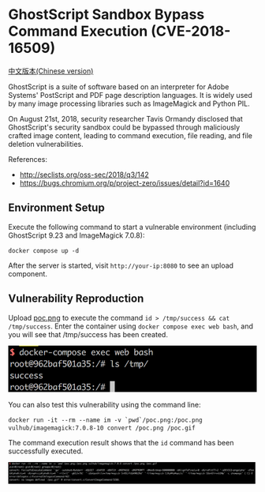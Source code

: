 # GhostScript Sandbox Bypass Command Execution (CVE-2018-16509)

[中文版本(Chinese version)](README.zh-cn.md)

GhostScript is a suite of software based on an interpreter for Adobe Systems' PostScript and PDF page description languages. It is widely used by many image processing libraries such as ImageMagick and Python PIL.

On August 21st, 2018, security researcher Tavis Ormandy disclosed that GhostScript's security sandbox could be bypassed through maliciously crafted image content, leading to command execution, file reading, and file deletion vulnerabilities.

References:

- <http://seclists.org/oss-sec/2018/q3/142>
- <https://bugs.chromium.org/p/project-zero/issues/detail?id=1640>

## Environment Setup

Execute the following command to start a vulnerable environment (including GhostScript 9.23 and ImageMagick 7.0.8):

```
docker compose up -d
```

After the server is started, visit `http://your-ip:8080` to see an upload component.

## Vulnerability Reproduction

Upload [poc.png](poc.png) to execute the command `id > /tmp/success && cat /tmp/success`. Enter the container using `docker compose exec web bash`, and you will see that /tmp/success has been created.

![](1.png)

You can also test this vulnerability using the command line:

```
docker run -it --rm --name im -v `pwd`/poc.png:/poc.png vulhub/imagemagick:7.0.8-10 convert /poc.png /poc.gif
```

The command execution result shows that the `id` command has been successfully executed.

![](2.png)
